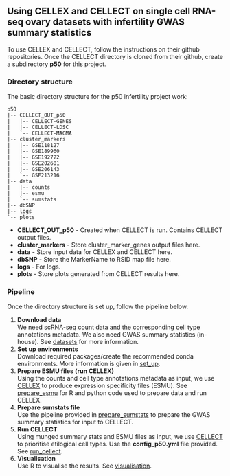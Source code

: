 ## Using CELLEX and CELLECT on single cell RNA-seq ovary datasets with infertility GWAS summary statistics
To use CELLEX and CELLECT, follow the instructions on their github repositories. Once the CELLECT directory is cloned from their github, create a subdirectory **p50** for this project.

### Directory structure
The basic directory structure for the p50 infertility project work:
```
p50
|-- CELLECT_OUT_p50
|   |-- CELLECT-GENES
|   |-- CELLECT-LDSC
|   `-- CELLECT-MAGMA
|-- cluster_markers
|   |-- GSE118127
|   |-- GSE189960
|   |-- GSE192722
|   |-- GSE202601
|   |-- GSE206143
|   `-- GSE213216
|-- data
|   |-- counts
|   |-- esmu
|   `-- sumstats
|-- dbSNP
|-- logs
`-- plots
```
- **CELLECT_OUT_p50** - Created when CELLECT is run. Contains CELLECT output files.
- **cluster_markers** - Store cluster_marker_genes output files here.
- **data** - Store input data for CELLEX and CELLECT here.
- **dbSNP** - Store the MarkerName to RSID map file here.
- **logs** - For logs.
- **plots** - Store plots generated from CELLECT results here. 

### Pipeline
Once the directory structure is set up, follow the pipeline below.
1. **Download data**  
We need scRNA-seq count data and the corresponding cell type annotations metadata. We also need GWAS summary statistics (in-house). See [datasets](https://github.com/melparker101/p50/tree/main/datasets) for more information.  
2. **Set up environments**  
Download required packages/create the recommended conda environments. More information is given in [set_up](https://github.com/melparker101/p50/tree/main/set_up).
3. **Prepare ESMU files (run CELLEX)**  
Using the counts and cell type annotations metadata as input, we use [CELLEX](https://github.com/perslab/CELLEX) to produce expression specificity files (ESMU). See [prepare_esmu](https://github.com/melparker101/p50/tree/main/prepare_esmu) for R and python code used to prepare data and run CELLEX.
4. **Prepare sumstats file**  
Use the pipeline provided in [prepare_sumstats](https://github.com/melparker101/p50/tree/main/prepare_sumstats) to prepare the GWAS summary statistics for input to CELLECT.  
5. **Run CELLECT**  
Using munged summary stats and ESMU files as input, we use [CELLECT](https://github.com/perslab/CELLECT/wiki/CELLECT-LDSC-Tutorial) to prioritise etilogical cell types. Use the **config_p50.yml** file provided. See [run_cellect](https://github.com/melparker101/p50/tree/main/run_cellect).  
6. **Visualisation**  
Use R to visualise the results. See [visualisation](https://github.com/melparker101/p50/tree/main/visualisation).  
